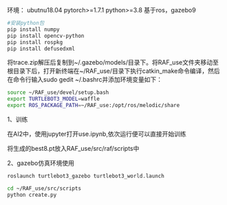 环境： ubutnu18.04     pytorch>=1.7.1     python>=3.8     基于ros，gazebo9



```bash
#安装python包
pip install numpy
pip install opencv-python
pip install rospkg
pip install defusedxml
```



将trace.zip解压后复制到~/.gazebo/models/目录下。将RAF_use⽂件夹移动至根目录下后，打开新终端在~/RAF_use/目录下执行catkin_make命令编译，然后在命令行输入sudo gedit ~/.bashrc并添加环境变量如下：

```bash
source ~/RAF_use/devel/setup.bash
export TURTLEBOT3_MODEL=waffle
export ROS_PACKAGE_PATH=~/RAF_use:/opt/ros/melodic/share
```



1、训练

在AI2中，使用jupyter打开use.ipynb,依次运行便可以直接开始训练

将生成的best8.pt放入RAF_use/src/raf/scripts中



2、gazebo仿真环境使用

```bash
roslaunch turtlebot3_gazebo turtlebot3_world.launch
```

```bash
cd ~/RAF_use/src/scripts
python create.py
```

